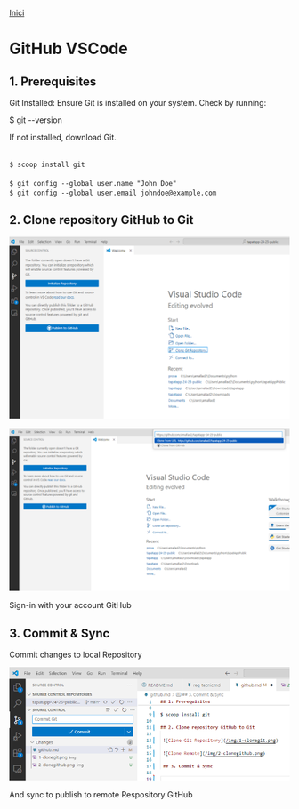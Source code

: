 [Inici](README.md) 

# GitHub VSCode

## 1. Prerequisites

Git Installed: Ensure Git is installed on your system. Check by running:

$ git --version

If not installed, download Git.

<code>
$ scoop install git
</code>

<code>
$ git config --global user.name "John Doe"
$ git config --global user.email johndoe@example.com
</code>

## 2. Clone repository GitHub to Git

 ![Clone Git Repository](/img/1-clonegit.png)

 ![Clone Remote](/img/2-clonegithub.png)

 Sign-in with your account GitHub

 ## 3. Commit & Sync

 Commit changes to local Repository

 ![Commit Changes](/img/3-commit.png)

 And sync to publish to remote Respository GitHub 



